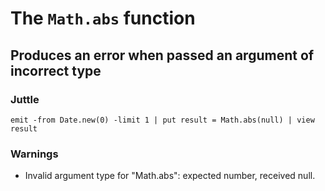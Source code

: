 # The `Math.abs` function

## Produces an error when passed an argument of incorrect type

### Juttle

    emit -from Date.new(0) -limit 1 | put result = Math.abs(null) | view result

### Warnings

  * Invalid argument type for "Math.abs": expected number, received null.
